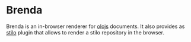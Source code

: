 # Brenda

Brenda is an in-browser renderer for [olojs] documents. It also
provides as [stilo] plugin that allows to render a stilo
repository in the browser.


[olojs]: https://github.com/onlabsorg/olojs
[stilo]: https://github.com/onlabsorg/stilo

